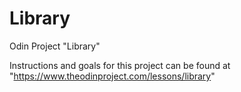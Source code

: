 # Library
Odin Project "Library"

Instructions and goals for this project can be found at "https://www.theodinproject.com/lessons/library"
